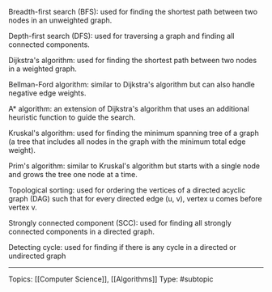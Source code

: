 Breadth-first search (BFS): used for finding the shortest path between two nodes in an unweighted graph.

Depth-first search (DFS): used for traversing a graph and finding all connected components.

Dijkstra's algorithm: used for finding the shortest path between two nodes in a weighted graph.

Bellman-Ford algorithm: similar to Dijkstra's algorithm but can also handle negative edge weights.

A* algorithm: an extension of Dijkstra's algorithm that uses an additional heuristic function to guide the search.

Kruskal's algorithm: used for finding the minimum spanning tree of a graph (a tree that includes all nodes in the graph with the minimum total edge weight).

Prim's algorithm: similar to Kruskal's algorithm but starts with a single node and grows the tree one node at a time.

Topological sorting: used for ordering the vertices of a directed acyclic graph (DAG) such that for every directed edge (u, v), vertex u comes before vertex v.

Strongly connected component (SCC): used for finding all strongly connected components in a directed graph.

Detecting cycle: used for finding if there is any cycle in a directed or undirected graph

---
Topics: [[Computer Science]], [[Algorithms]]
Type: #subtopic 


